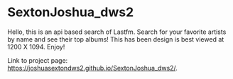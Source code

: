 # SextonJoshua_dws2
Hello, this is an api based search of Lastfm. Search for your favorite artists by name and see their top albums!
This has been design is best viewed at 1200 X 1094. Enjoy!

Link to project page: https://joshuasextondws2.github.io/SextonJoshua_dws2/. 
